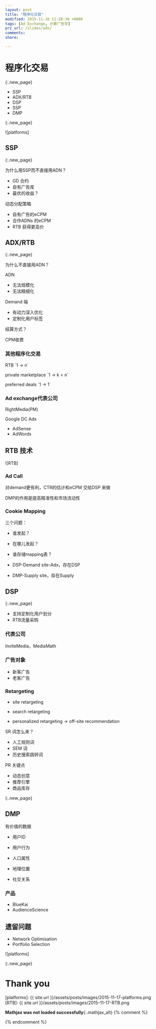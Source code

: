 ```yaml
---
layout: post
title: "程序化交易"
modified: 2015-11-16 11:20:36 +0800
tags: [Ad Exchange, 计算广告学]
prz_url: /slides/adx/
comments: 
share: 

---
```


# 程序化交易
{:.new_page}


- SSP
- ADX/RTB
- DSP
- SSP
- DMP

{:.new_page}

![platforms]


## SSP
{:.new_page}

为什么用SSP而不直接用ADN？

- GD 合约
- 自有广告库
- 最优的收益？

动态分配策略

- 自有广告的eCPM 
- 合作ADNs 的eCPM
- RTB 获得更高价


## ADX/RTB
{:.new_page}

为什么不直接用ADN？

ADN
- 无法规模化
- 无法精细化

Demand 端
- 有动力深入优化
- 定制化用户标签

结算方式？

CPM收费


### 其他程序化交易

RTB \`1 -> n\`

private marketplace \`1 -> k < n\`

preferred deals \`1 -> 1\`

### Ad exchange代表公司

RightMedia(PM)

Google DC Adx
- AdSense
- AdWords

## RTB 技术

![RTB]

### Ad Call

对demand更有利，CTR的估计和eCPM 交给DSP 来做

DMP的作用是提高精准性和市场流动性

### Cookie Mapping

三个问题：
- 谁发起？
- 在哪儿发起？
- 谁存储mapping表？

- DSP-Demand site-Adx，存在DSP
- DMP-Supply site，存在Supply

## DSP

{:.new_page}

- 支持定制化用户划分
- RTB流量采购

### 代表公司
InviteMedia，MediaMath

### 广告对象

- 新客广告
- 老客广告


### Retargeting

- site retargeting

- search retargeting

- personalized retargeting -> off-site recommendation

SR 词怎么来？

- 人工规则词
- SEM 词
- 历史搜索跳转词


PR 关键点

- 动态创意
- 推荐引擎
- 商品库存

{:.new_page}

## DMP

有价值的数据

- 用户ID
- 用户行为

- 人口属性
- 地理位置

- 社交关系

### 产品

- BlueKai
- AudienceScience

## 遗留问题

- Network Optimisation
- Portfolio Selection

![platforms]

{:.new_page}

# Thank you




[platforms]: {{ site.url }}/assets/posts/images/2015-11-17-platforms.png
[RTB]: {{ site.url }}/assets/posts/images/2015-11-17-RTB.png

**Mathjax was not loaded successfully**{:.mathjax_alt} 
{% comment %}
<script type="text/x-mathjax-config"> MathJax.Hub.Config({ asciimath2jax: { delimiters: [ ['`','`'],['$', '$']] }}); </script>
<script type="text/javascript" src="http://cdn.mathjax.org/mathjax/latest/MathJax.js?config=TeX-MML-AM_HTMLorMML" async="async"></script>
{% endcomment %}

